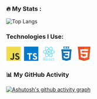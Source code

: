 ### :fire: My Stats :
  <img src="https://github-readme-stats.vercel.app/api/top-langs/?username=makishima44&layout=compact&theme=vision-friendly-dark" alt="Top Langs" height="200" width="400"/>
  
### Technologies I Use:
<div>
  <img src="https://github.com/devicons/devicon/blob/master/icons/javascript/javascript-original.svg" title="JavaScript" alt="JavaScript" width="40" height="40"/>&nbsp;
  <img src="https://github.com/devicons/devicon/blob/master/icons/typescript/typescript-original.svg" title="JavaScript" alt="TypeScript" width="40" height="40"/>&nbsp;
  <img src="https://github.com/devicons/devicon/blob/master/icons/react/react-original-wordmark.svg" title="React" alt="React" width="40" height="40"/>&nbsp;
  <img src="https://github.com/devicons/devicon/blob/master/icons/css3/css3-plain-wordmark.svg"  title="CSS3" alt="CSS" width="40" height="40"/>&nbsp;
  <img src="https://github.com/devicons/devicon/blob/master/icons/html5/html5-original.svg" title="HTML5" alt="HTML" width="40" height="40"/>&nbsp;
</div>
  
### :bar_chart: My GitHub Activity
[![Ashutosh's github activity graph](https://github-readme-activity-graph.vercel.app/graph?username=makishima44&theme=github-compact)](https://github.com/ashutosh00710/github-readme-activity-graph)


